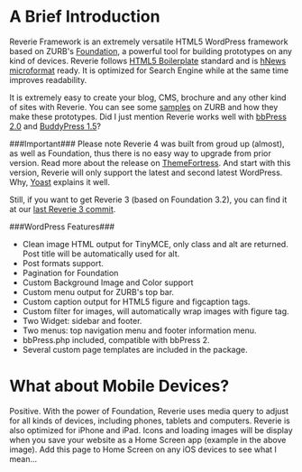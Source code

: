 A Brief Introduction
====================
Reverie Framework is an extremely versatile HTML5 WordPress framework based on ZURB's [Foundation](http://foundation.zurb.com), a powerful tool for building prototypes on any kind of devices. Reverie follows [HTML5 Boilerplate](http://html5boilerplate.com) standard and is [hNews microformat](https://www.readability.com/publishers/guidelines) ready. It is optimized for Search Engine while at the same time improves readability.

It is extremely easy to create your blog, CMS, brochure and any other kind of sites with Reverie. You can see some [samples](http://foundation.zurb.com/templates.php) on ZURB and how they make these prototypes. Did I just mention Reverie works well with [bbPress 2.0](http://bbpress.org/) and [BuddyPress 1.5](http://buddypress.org/)?

###Important###
Please note Reverie 4 was built from groud up (almost), as well as Foundation, thus there is no easy way to upgrade from prior version. Read more about the release on [ThemeFortress](http://themefortress.com/reverie-framework-4/). And start with this version, Reverie will only support the latest and second latest WordPress. Why, [Yoast](http://yoast.com/why-we-dont-support-old-wordpress-versions/) explains it well.

Still, if you want to get Reverie 3 (based on Foundation 3.2), you can find it at our [last Reverie 3 commit](https://github.com/milohuang/reverie/tree/2ef429776d4d3e27906e44d7d0a43cf912078e36).

###WordPress Features###
* Clean image HTML output for TinyMCE, only class and alt are returned. Post title will be automatically used for alt.
* Post formats support.
* Pagination for Foundation
* Custom Background Image and Color support
* Custom menu output for ZURB's top bar.
* Custom caption output for HTML5 figure and figcaption tags.
* Custom filter for images, will automatically wrap images with figure tag.
* Two Widget: sidebar and footer.
* Two menus: top navigation menu and footer information menu.
* bbPress.php included, compatible with bbPress 2.
* Several custom page templates are included in the package.

What about Mobile Devices?
==========================
Positive. With the power of Foundation, Reverie uses media query to adjust for all kinds of devices, including phones, tablets and computers. Reverie is also optimized for iPhone and iPad. Icons and loading images will be display when you save your website as a Home Screen app (example in the above image). Add this page to Home Screen on any iOS devices to see what I mean...
